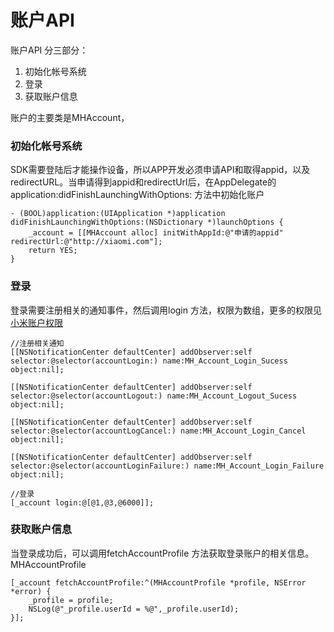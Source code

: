 <!-- beta -->
# 账户API
账户API 分三部分：
1. 初始化帐号系统
2. 登录
3. 获取账户信息 

账户的主要类是MHAccount，  
### 初始化帐号系统
SDK需要登陆后才能操作设备，所以APP开发必须申请API和取得appid，以及redirectURL。当申请得到appid和redirectUrl后，在AppDelegate的application:didFinishLaunchingWithOptions: 方法中初始化账户

```objc
- (BOOL)application:(UIApplication *)application didFinishLaunchingWithOptions:(NSDictionary *)launchOptions {
	_account = [[MHAccount alloc] initWithAppId:@"申请的appid" redirectUrl:@"http://xiaomi.com"];
    return YES;
}
```

### 登录
登录需要注册相关的通知事件，然后调用login 方法，权限为数组，更多的权限见[小米账户权限](https://dev.mi.com/docs/passport/scopes/)
```objc
//注册相关通知
[[NSNotificationCenter defaultCenter] addObserver:self selector:@selector(accountLogin:) name:MH_Account_Login_Sucess object:nil];

[[NSNotificationCenter defaultCenter] addObserver:self selector:@selector(accountLogout:) name:MH_Account_Logout_Sucess object:nil];

[[NSNotificationCenter defaultCenter] addObserver:self selector:@selector(accountLogCancel:) name:MH_Account_Login_Cancel object:nil];
    
[[NSNotificationCenter defaultCenter] addObserver:self selector:@selector(accountLoginFailure:) name:MH_Account_Login_Failure object:nil];

//登录
[_account login:@[@1,@3,@6000]];

```

### 获取账户信息
当登录成功后，可以调用fetchAccountProfile 方法获取登录账户的相关信息。MHAccountProfile
```objc
[_account fetchAccountProfile:^(MHAccountProfile *profile, NSError *error) {
    _profile = profile;
	NSLog(@"_profile.userId = %@",_profile.userId);
}];
```